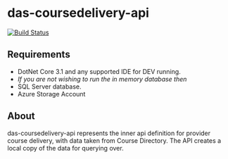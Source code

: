 # das-coursedelivery-api

[![Build Status](https://dev.azure.com/sfa-gov-uk/Digital%20Apprenticeship%20Service/_apis/build/status/das-coursedelivery-api?branchName=master)](https://dev.azure.com/sfa-gov-uk/Digital%20Apprenticeship%20Service/_build/latest?definitionId=2243&branchName=master)


## Requirements

- DotNet Core 3.1 and any supported IDE for DEV running.
- *If you are not wishing to run the in memory database then*
- SQL Server database.
- Azure Storage Account

## About

das-coursedelivery-api represents the inner api definition for provider course delivery, with data taken from Course Directory. The API creates a local copy of the data for querying over.
